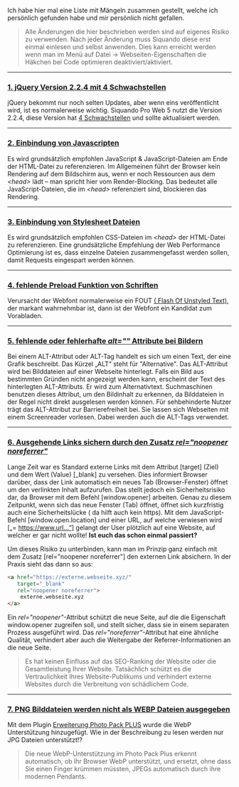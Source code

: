 Ich habe hier mal eine Liste mit Mängeln zusammen gestellt, welche ich persönlich gefunden habe und mir persönlich nicht
gefallen.

> Alle Änderungen die hier beschrieben werden sind auf eigenes Risiko zu verwenden. Nach jeder Änderung muss Siquando diese erst einmal einlesen und selbst anwenden.
> Dies kann erreicht werden wenn man im Menü auf Datei -> Webseiten-Eigenschaften die Häkchen bei Code optimieren deaktiviert/aktiviert.
***
### [1. jQuery Version 2.2.4 mit 4 Schwachstellen](1.jQuery.md)

jQuery bekommt nur noch selten Updates, aber wenn eins veröffentlicht wird, ist es normalerweise wichtig. Siquando Pro
Web 5 nutzt die Version 2.2.4, diese Version
hat <a href="https://snyk.io/test/npm/jquery/2.2.4" rel="noopener noreferrer">4 Schwachstellen</a> und sollte
aktualisiert werden.
***
### [2. Einbindung von Javascripten](2.js.files.md)

Es wird grundsätzlich empfohlen JavaScript & JavaScript-Dateien am Ende der HTML-Datei zu referenzieren. Im Allgemeinen
führt der Browser kein Rendering auf dem Bildschirm aus, wenn er noch Ressourcen aus dem _&lt;head&gt;_ lädt – man
spricht hier vom Render-Blocking. Das bedeutet alle JavaScript-Dateien, die im _&lt;head&gt;_ referenziert sind,
blockieren das Rendering.
***
### [3. Einbindung von Stylesheet Dateien](3.css.files.md)

Es wird grundsätzlich empfohlen CSS-Dateien im _&lt;head&gt;_ der HTML-Datei zu referenzieren. Eine grundsätzliche
Empfehlung der Web Performance Optimierung ist es, dass einzelne Dateien zusammengefasst werden sollen, damit Requests
eingespart werden können.
***
### [4. fehlende Preload Funktion von Schriften](4.preload.fonts.md)

Verursacht der Webfont normalerweise ein FOUT <a href="https://kulturbanause.de/faq/fout/" rel="noopener noreferrer">(
Flash Of Unstyled Text)</a>, der markant wahrnehmbar ist, dann ist der Webfont ein Kandidat zum Vorabladen.
***
### [5. fehlende oder fehlerhafte _alt=&quot;&quot;_ Attribute bei Bildern](5.alt.attribute.images.md)

Bei einem ALT-Attribut oder ALT-Tag handelt es sich um einen Text, der eine Grafik beschreibt. Das Kürzel „ALT“ steht
für &quot;Alternative&quot;. Das ALT-Attribut wird bei Bilddateien auf einer Webseite hinterlegt. Falls ein Bild aus
bestimmten Gründen nicht angezeigt werden kann, erscheint der Text des hinterlegten ALT-Attributs. Er wird zum
Alternativtext. Suchmaschinen benutzen dieses Attribut, um den Bildinhalt zu erkennen, da Bilddateien in der Regel nicht
direkt ausgelesen werden können. Für sehbehinderte Nutzer trägt das ALT-Attribut zur Barrierefreiheit bei. Sie lassen
sich Webseiten mit einem Screenreader vorlesen. Dabei werden auch die ALT-Tags verwendet.
***
### [6. Ausgehende Links sichern durch den Zusatz _rel=&quot;noopener noreferrer&quot;_](6.rel.attribute.externallinks.md)

Lange Zeit war es Standard externe Links mit dem Attribut [target] (Ziel) und dem Wert (Value) [_blank] zu versehen.
Dies informiert Browser darüber, dass der Link automatisch ein neues Tab (Browser-Fenster) öffnet um den verlinkten
Inhalt aufzurufen. Das stellt jedoch ein Sicherheitsrisiko dar, da Browser mit dem Befehl [window.opener] arbeiten.
Genau zu diesem Zeitpunkt, wenn sich das neue Fenster (Tab) öffnet, öffnet sich kurzfristig auch eine Sicherheitslücke (
da hilft auch kein https). Mit dem JavaScript-Befehl [window.open.location] und einer URL, auf welche verwiesen
wird [„= https://www.url…“] gelangt der User plötzlich auf eine Website, auf welcher er gar nicht wollte! **Ist euch das
schon einmal passiert?**

Um dieses Risiko zu unterbinden, kann man im Prinzip ganz einfach mit dem Zusatz [rel=&quot;noopener noreferrer&quot;]
den externen Link absichern. In der Praxis sieht das dann so aus:

```html
<a href="https://externe.webseite.xyz/"
   target="_blank"
   rel="noopener noreferrer">
	externe.webseite.xyz
</a>
```

Ein _rel=&quot;noopener&quot;_-Attribut schützt die neue Seite, auf die die Eigenschaft window.opener zugreifen soll,
und stellt sicher, dass sie in einem separaten Prozess ausgeführt wird. Das _rel=&quot;noreferrer&quot;_-Attribut hat
eine ähnliche Qualität, verhindert aber auch die Weitergabe der Referrer-Informationen an die neue Seite.
> Es hat keinen Einfluss auf das SEO-Ranking der Website oder die Gesamtleistung Ihrer Website. Tatsächlich schützt es die Vertraulichkeit Ihres Website-Publikums und verhindert externe Websites durch die Verbreitung von schädlichem Code.
***
### [7. PNG Bilddateien werden nicht als WEBP Dateien ausgegeben](7.no.png.to.webp.md)

Mit dem Plugin <a href="https://www.siquando.de/pro-web/erweiterungen/photo-pack/" rel="noopener noreferrer">Erweiterung
Photo Pack PLUS</a> wurde die WebP Unterstützung hinzugefügt. Wie in der Beschreibung zu lesen werden nur JPG Dateien
unterstützt!?

> Die neue WebP-Unterstützung im Photo Pack Plus erkennt automatisch, ob Ihr Browser WebP unterstützt, und ersetzt, ohne dass Sie einen Finger krümmen müssten, JPEGs automatisch durch ihre modernen Pendants.
